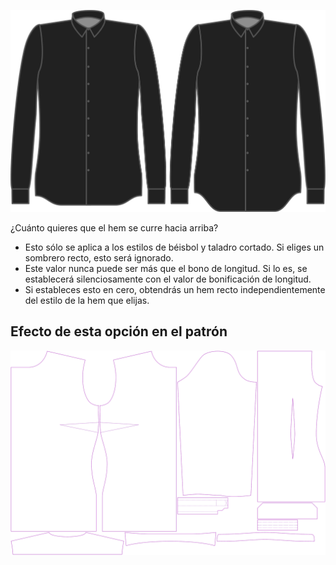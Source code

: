 ![Curva del dobladillo](hemcurve.svg)

¿Cuánto quieres que el hem se curre hacia arriba?

<Note>

-   Esto sólo se aplica a los estilos de béisbol y taladro cortado. Si eliges un sombrero recto, esto será ignorado.
-   Este valor nunca puede ser más que el bono de longitud. Si lo es, se establecerá silenciosamente con el valor de bonificación de longitud.
-   Si estableces esto en cero, obtendrás un hem recto independientemente del estilo de la hem que elijas.

</Note>

## Efecto de esta opción en el patrón

![Esta imagen muestra el efecto de esta opción superponiendo varias variantes que tienen un valor diferente para esta opción](simone_hemcurve_sample.svg "Efecto de esta opción en el patrón")
